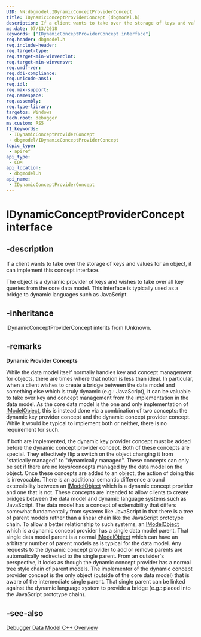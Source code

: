 ```yaml
---
UID: NN:dbgmodel.IDynamicConceptProviderConcept
title: IDynamicConceptProviderConcept (dbgmodel.h)
description: If a client wants to take over the storage of keys and values for an object, it can implement this concept interface.
ms.date: 07/13/2018
keywords: ["IDynamicConceptProviderConcept interface"]
req.header: dbgmodel.h
req.include-header: 
req.target-type: 
req.target-min-winverclnt: 
req.target-min-winversvr: 
req.umdf-ver: 
req.ddi-compliance: 
req.unicode-ansi: 
req.idl: 
req.max-support: 
req.namespace: 
req.assembly: 
req.type-library: 
targetos: Windows
tech.root: debugger
ms.custom: RS5
f1_keywords:
 - IDynamicConceptProviderConcept
 - dbgmodel/IDynamicConceptProviderConcept
topic_type:
 - apiref
api_type:
 - COM
api_location:
 - dbgmodel.h
api_name:
 - IDynamicConceptProviderConcept
---
```


# IDynamicConceptProviderConcept interface


## -description

If a client wants to take over the storage of keys and values for an object, it can implement this concept interface.

The object is a dynamic provider of keys and wishes to take over all key queries from the core data model. This interface is typically used as a bridge to dynamic languages such as JavaScript.

## -inheritance

IDynamicConceptProviderConcept interits from IUnknown.

## -remarks

**Dynamic Provider Concepts**

While the data model itself normally handles key and concept management for objects, there are times where that notion is less than ideal. In particular, when a client wishes to create a bridge between the data model and something else which is truly dynamic (e.g.: JavaScript), it can be valuable to take over key and concept management from the implementation in the data model. As the core data model is the one and only implementation of [IModelObject](nn-dbgmodel-imodelobject.md), this is instead done via a combination of two concepts: the dynamic key provider concept and the dynamic concept provider concept. While it would be typical to implement both or neither, there is no requirement for such. 

If both are implemented, the dynamic key provider concept must be added before the dynamic concept provider concept. 
Both of these concepts are special. They effectively flip a switch on the object changing it from "statically managed" to "dynamically managed". These concepts can only be set if there are no keys/concepts managed by the data model on the object. Once these concepts are added to an object, the action of doing this is irrevocable. 
There is an additional semantic difference around extensibility between an [IModelObject](nn-dbgmodel-imodelobject.md) which is a dynamic concept provider and one that is not. These concepts are intended to allow clients to create bridges between the data model and dynamic language systems such as JavaScript. The data model has a concept of extensibility that differs somewhat fundamentally from systems like JavaScript in that there is a tree of parent models rather than a linear chain like the JavaScript prototype chain. To allow a better relationship to such systems, an [IModelObject](nn-dbgmodel-imodelobject.md) which is a dynamic concept provider has a single data model parent. That single data model parent is a normal [IModelObject](nn-dbgmodel-imodelobject.md) which can have an arbitrary number of parent models as is typical for the data model. Any requests to the dynamic concept provider to add or remove parents are automatically redirected to the single parent. From an outsider's perspective, it looks as though the dynamic concept provider has a normal tree style chain of parent models. The implementer of the dynamic concept provider concept is the only object (outside of the core data model) that is aware of the intermediate single parent. That single parent can be linked against the dynamic language system to provide a bridge (e.g.: placed into the JavaScript prototype chain).

## -see-also

[Debugger Data Model C++ Overview](/windows-hardware/drivers/debugger/data-model-cpp-overview)
